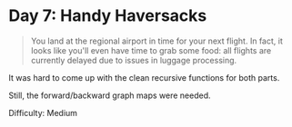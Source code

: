 # Day 7: Handy Haversacks

> You land at the regional airport in time for your next flight.
> In fact, it looks like you'll even have time to grab some food: 
> all flights are currently delayed due to issues in luggage processing.

It was hard to come up with the clean recursive functions for both parts.

Still, the forward/backward graph maps were needed.

Difficulty: Medium